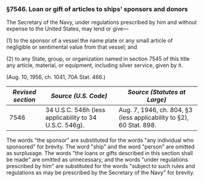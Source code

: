 ### §7546. Loan or gift of articles to ships' sponsors and donors ###

The Secretary of the Navy, under regulations prescribed by him and without expense to the United States, may lend or give—

(1) to the sponsor of a vessel the name plate or any small article of negligible or sentimental value from that vessel; and

(2) to any State, group, or organization named in section 7545 of this title any article, material, or equipment, including silver service, given by it.

(Aug. 10, 1956, ch. 1041, 70A Stat. 466.)

|*Revised section*|                 *Source (U.S. Code)*                 |                   *Source (Statutes at Large)*                    |
|-----------------|------------------------------------------------------|-------------------------------------------------------------------|
|      7546       |34 U.S.C. 546h (less applicability to 34 U.S.C. 546g).|Aug. 7, 1946, ch. 804, §3 (less applicability to §2), 60 Stat. 898.|

The words "the sponsor" are substituted for the words "any individual who sponsored" for brevity. The word "ship" and the word "person" are omitted as surplusage. The words "the loans or gifts described in this section shall be made" are omitted as unnecessary, and the words "under regulations prescribed by him" are substituted for the words "subject to such rules and regulations as may be prescribed by the Secretary of the Navy" for brevity.